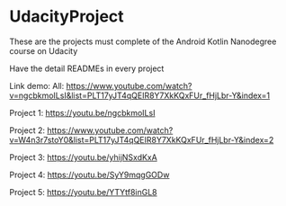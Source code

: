 # UdacityProject
These are the projects must complete of the Android Kotlin Nanodegree course on Udacity

Have the detail READMEs in every project

Link demo:
All: https://www.youtube.com/watch?v=ngcbkmoILsI&list=PLT17yJT4qQEIR8Y7XkKQxFUr_fHjLbr-Y&index=1

Project 1:
https://youtu.be/ngcbkmoILsI

Project 2:
https://www.youtube.com/watch?v=W4n3r7stoY0&list=PLT17yJT4qQEIR8Y7XkKQxFUr_fHjLbr-Y&index=2

Project 3:
https://youtu.be/yhijNSxdKxA

Project 4:
https://youtu.be/SyY9mqgGODw

Project 5:
https://youtu.be/YTYtf8inGL8
